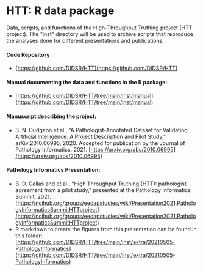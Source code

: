 # HTT: R data package

Data, scripts, and functions of the High-Throughput
Truthing project (HTT project). The "inst" directory 
will be used to archive scripts that reproduce the
analyses done for different presentations and publications.

#### Code Repository
* [https://github.com/DIDSR/HTT](https://github.com/DIDSR/HTT)

#### Manual documenting the data and functions in the R package:
* [https://github.com/DIDSR/HTT/tree/main/inst/manual](https://github.com/DIDSR/HTT/tree/main/inst/manual)

#### Manuscript describing the project:
* S. N. Dudgeon et al., “A Pathologist-Annotated Dataset for Validating Artificial Intelligence: A Project Description and Pilot Study,” arXiv:2010.06995, 2020. Accepted for publication by the Journal of Pathology Informatics, 2021. [https://arxiv.org/abs/2010.06995](https://arxiv.org/abs/2010.06995)

#### Pathology Informatics Presentation:
* B. D. Gallas and et al., “High Throughput Truthing (HTT): pathologist agreement from a pilot study,” presented at the Pathology Informatics Summit, 2021.  [https://ncihub.org/groups/eedapstudies/wiki/Presentation2021:PathologyInformaticsSummitHTTproject](https://ncihub.org/groups/eedapstudies/wiki/Presentation2021:PathologyInformaticsSummitHTTproject)
* R markdown to create the figures from this presentation
can be found in this folder: [https://github.com/DIDSR/HTT/tree/main/inst/extra/20210505-PathologyInformatics](https://github.com/DIDSR/HTT/tree/main/inst/extra/20210505-PathologyInformatics)


[comment]: <> "[![Github All Releases](https://img.shields.io/github/downloads/DIDSR/HTT/total)]()"

